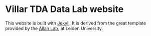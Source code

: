 # Villar TDA Data Lab website

This website is built with [Jekyll](https://jekyllrb.com/).
It is derived from the great template provided by the
[Allan Lab](https://www.allanlab.org/aboutwebsite.html), at Leiden University.
